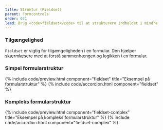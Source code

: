 ```yaml
---
title: Struktur (Fieldset)
parent: Formcontrols
order: 071
lead: Brug <code>fieldset</code> til at strukturere indholdet i mindre grupperinger. Dette er både godt for skærmlæsere og overblikket.
---
```

<section>
  <h3 class="h4">Tilgængelighed</h3>
  <p><code>Fieldset</code> er vigtig for tilgængeligheden i en formular. Den hjælper skærmlæsere med at forstå sammenhængen og logikken i en formular.</p>
</section>

<h3>Simpel formularstruktur</h3>
{% include code/preview.html component="fieldset" title="Eksempel på formularstruktur"  %}
{% include code/accordion.html component="fieldset" %}

<h3>Kompleks formularstruktur</h3>
{% include code/preview.html component="fieldset-complex"  title="Eksempel på kompleks formularstruktur" %}
{% include code/accordion.html component="fieldset-complex" %}
